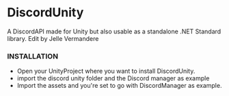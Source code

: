 # DiscordUnity
A DiscordAPI made for Unity but also usable as a standalone .NET Standard library.
Edit by Jelle Vermandere

### INSTALLATION
- Open your UnityProject where you want to install DiscordUnity.
- import the discord unity folder and the Discord manager as example
- Import the assets and you're set to go with DiscordManager as example.


